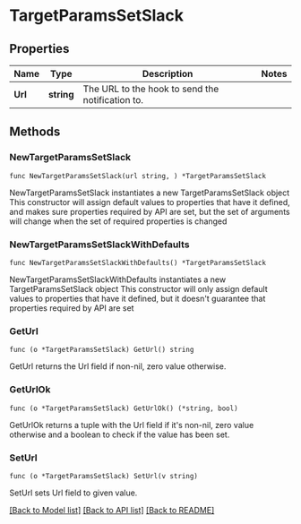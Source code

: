 # TargetParamsSetSlack

## Properties

Name | Type | Description | Notes
------------ | ------------- | ------------- | -------------
**Url** | **string** | The URL to the hook to send the notification to. | 

## Methods

### NewTargetParamsSetSlack

`func NewTargetParamsSetSlack(url string, ) *TargetParamsSetSlack`

NewTargetParamsSetSlack instantiates a new TargetParamsSetSlack object
This constructor will assign default values to properties that have it defined,
and makes sure properties required by API are set, but the set of arguments
will change when the set of required properties is changed

### NewTargetParamsSetSlackWithDefaults

`func NewTargetParamsSetSlackWithDefaults() *TargetParamsSetSlack`

NewTargetParamsSetSlackWithDefaults instantiates a new TargetParamsSetSlack object
This constructor will only assign default values to properties that have it defined,
but it doesn't guarantee that properties required by API are set

### GetUrl

`func (o *TargetParamsSetSlack) GetUrl() string`

GetUrl returns the Url field if non-nil, zero value otherwise.

### GetUrlOk

`func (o *TargetParamsSetSlack) GetUrlOk() (*string, bool)`

GetUrlOk returns a tuple with the Url field if it's non-nil, zero value otherwise
and a boolean to check if the value has been set.

### SetUrl

`func (o *TargetParamsSetSlack) SetUrl(v string)`

SetUrl sets Url field to given value.



[[Back to Model list]](../README.md#documentation-for-models) [[Back to API list]](../README.md#documentation-for-api-endpoints) [[Back to README]](../README.md)


